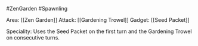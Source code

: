 #ZenGarden #Spawnling

Area: [[Zen Garden]]
Attack: [[Gardening Trowel]]
Gadget: [[Seed Packet]]

Speciality: Uses the Seed Packet on the first turn and the Gardening Trowel on consecutive turns.